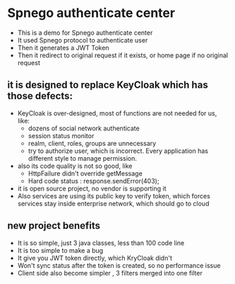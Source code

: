 Spnego authenticate center
=========

+ This is a demo for Spnego authenticate center
+ It used Spnego protocol to authenticate user
+ Then it generates a JWT Token
+ Then it redirect to original request if it exists, or home page if no original request

## it is designed to replace KeyCloak which has those defects:

+ KeyCloak is over-designed, most of functions are not needed for us, like:
	+ dozens of social network authenticate
	+ session status monitor
	+ realm, client, roles, groups are unnecessary
	+ try to authorize user, which is incorrect. Every application has different style to manage permission. 
+ also its code quality is not so good, like 
    + HttpFailure didn't override getMessage
	+ Hard code status : response.sendError(403); 
+ it is open source project, no vendor is supporting it
+ Also services are using its public key to verify token, which forces services stay inside enterprise network, which should go to cloud

## new project benefits
+ It is so simple, just 3 java classes, less than 100 code line
+ It is too simple to make a bug
+ It give you JWT token directly, which KryCloak didn't
+ Won't sync status after the token is created, so no performance issue
+ Client side also become simpler , 3 filters merged into one filter
